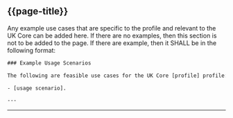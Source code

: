 ## {{page-title}}

Any example use cases that are specific to the profile and relevant to the UK Core can be added here. If there are no examples, then this section is not to be added to the page. If there are example, then it SHALL be in the following format: 

~~~html
### Example Usage Scenarios

The following are feasible use cases for the UK Core [profile] profile:

- [usage scenario]. 

---
~~~

---